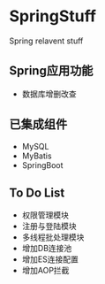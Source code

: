 # SpringStuff
Spring relavent stuff


## Spring应用功能
  - 数据库增删改查    


## 已集成组件

  - MySQL
  - MyBatis
  - SpringBoot 




## To Do List
 - 权限管理模块
 - 注册与登陆模块
 - 多线程批处理模块
 - 增加DB连接池
 - 增加ES连接配置
 - 增加AOP拦截
 
 